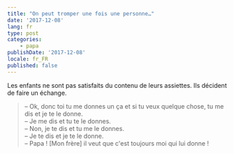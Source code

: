 ```yaml
---
title: "On peut tromper une fois une personne…"
date: '2017-12-08'
lang: fr
type: post
categories:
    - papa
publishDate: '2017-12-08'
locale: fr_FR
published: false
---
```


Les enfants ne sont pas satisfaits du contenu de leurs assiettes. Ils décident de faire un échange.

<!-- more -->


> – Ok, donc toi tu me donnes un ça et si tu veux quelque chose, tu me dis et je te le donne.  
> – Je me dis et tu te le donnes.  
> – Non, je te dis et tu me le donnes.  
> – Je te dis et je te le donne.  
> – Papa ! [Mon frère] il veut que c'est toujours moi qui lui donne !